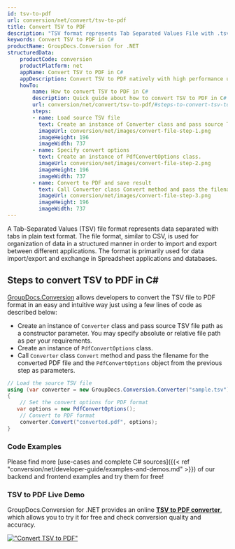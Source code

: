 ```yaml
---
id: tsv-to-pdf
url: conversion/net/convert/tsv-to-pdf
title: Convert TSV to PDF
description: "TSV format represents Tab Separated Values File with .tsv extension. Learn how to convert TSV to PDF file programmatically in C# language using GroupDocs.Conversion for .NET library."
keywords: Convert TSV to PDF in C#
productName: GroupDocs.Conversion for .NET
structuredData:
    productCode: conversion
    productPlatform: net
    appName: Convert TSV to PDF in C#
    appDescription: Convert TSV to PDF natively with high performance using C# language and server side GroupDocs.Conversion for .NET APIs, without the use of any software like Microsoft or Open Office.
    howTo:
        name: How to convert TSV to PDF in C# 
        description: Quick guide about how to convert TSV to PDF in C# with high performance and accuracy.
        url: conversion/net/convert/tsv-to-pdf/#steps-to-convert-tsv-to-pdf-in-c
        steps:
        - name: Load source TSV file 
          text: Create an instance of Converter class and pass source TSV file path as a constructor parameter. You may specify absolute or relative file path as per your requirements. 
          imageUrl: conversion/net/images/convert-file-step-1.png
          imageHeight: 196
          imageWidth: 737
        - name: Specify convert options 
          text: Create an instance of PdfConvertOptions class.
          imageUrl: conversion/net/images/convert-file-step-2.png
          imageHeight: 196
          imageWidth: 737
        - name: Convert to PDF and save result 
          text: Call Converter class Convert method and pass the filename for the converted HTML file and the PdfConvertOptions object from the previous step as parameters.
          imageUrl: conversion/net/images/convert-file-step-3.png
          imageHeight: 196
          imageWidth: 737
---
```


A Tab-Separated Values (TSV) file format represents data separated with tabs in plain text format. The file format, similar to CSV, is used for organization of data in a structured manner in order to import and export between different applications. The format is primarily used for data import/export and exchange in Spreadsheet applications and databases. 

## Steps to convert TSV to PDF in C#

[GroupDocs.Conversion](https://products.groupdocs.com/conversion/net) allows developers to convert the TSV file to PDF format in an easy and intuitive way just using a few lines of code as described below:

* Create an instance of `Converter` class and pass source TSV file path as a constructor parameter. You may specify absolute or relative file path as per your requirements. 
* Create an instance of `PdfConvertOptions` class.
* Call `Converter` class `Convert` method and pass the filename for the converted PDF file and the `PdfConvertOptions` object from the previous step as parameters.

```csharp
// Load the source TSV file
using (var converter = new GroupDocs.Conversion.Converter("sample.tsv"))
{
    // Set the convert options for PDF format
   var options = new PdfConvertOptions();
    // Convert to PDF format
    converter.Convert("converted.pdf", options);
}
```

### Code Examples

Please find more [use-cases and complete C# sources]({{< ref "conversion/net/developer-guide/examples-and-demos.md" >}}) of our backend and frontend examples and try them for free!

### TSV to PDF Live Demo

GroupDocs.Conversion for .NET provides an online [**TSV to PDF converter**](https://products.groupdocs.app/conversion/tsv-to-pdf), which allows you to try it for free and check conversion quality and accuracy.

[!["Convert TSV to PDF"](conversion/net/images/convert-to-pdf/convert-tsv-to-pdf.png)](https://products.groupdocs.app/conversion/tsv-to-pdf)